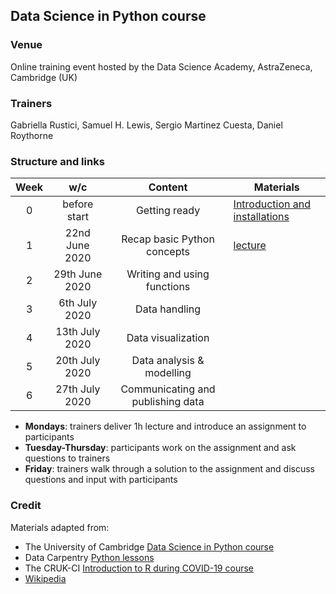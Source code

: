 
## Data Science in Python course

### Venue

Online training event hosted by the Data Science Academy, AstraZeneca, Cambridge (UK)

### Trainers

Gabriella Rustici, Samuel H. Lewis, Sergio Martinez Cuesta, Daniel Roythorne 

### Structure and links

Week | w/c | Content | Materials
:---:|:---:|:-------:|-----------
0 | before start | Getting ready | [Introduction and installations](notebooks/week0_materials.ipynb)
1 | 22nd June 2020 | Recap basic Python concepts | [lecture](notebooks/week1_lecture.ipynb)
2 | 29th June 2020 | Writing and using functions |
3 | 6th July 2020 | Data handling |
4 | 13th July 2020 | Data visualization |
5 | 20th July 2020 | Data analysis & modelling | 
6 | 27th July 2020 | Communicating and publishing data | 

- **Mondays**: trainers deliver 1h lecture and introduce an assignment to participants
- **Tuesday-Thursday**: participants work on the assignment and ask questions to trainers
- **Friday**: trainers walk through a solution to the assignment and discuss questions and input with participants

### Credit

Materials adapted from:

- The University of Cambridge [Data Science in Python course](https://github.com/pycam/python-data-science)
- Data Carpentry [Python lessons](https://datacarpentry.org)
- The CRUK-CI [Introduction to R during COVID-19 course](https://bioinformatics-core-shared-training.github.io/r-intro/)
- [Wikipedia](https://www.wikipedia.org/)
